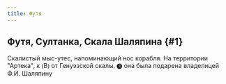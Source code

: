 ```yaml
---
title: Футя
---
```

## Футя, Султанка, Скала Шаляпина {#1}

Скалистый мыс-утес, напоминающий нос корабля. На территории "Артека", к ⦅В⦆ от Генуэзской скалы. ❸ она была подарена владелицей Ф.И. Шаляпину 
